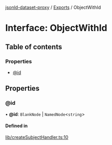[jsonld-dataset-proxy](../README.md) / [Exports](../modules.md) / ObjectWithId

# Interface: ObjectWithId

## Table of contents

### Properties

- [@id](ObjectWithId.md#@id)

## Properties

### @id

• **@id**: `BlankNode` \| `NamedNode`<`string`\>

#### Defined in

[lib/createSubjectHandler.ts:10](https://github.com/o-development/jsonld-dataset-proxy/blob/0984c06/lib/createSubjectHandler.ts#L10)
